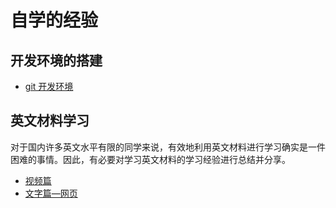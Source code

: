 # 自学的经验

## 开发环境的搭建

- [git 开发环境](./development-environment/git.md)
## 英文材料学习

对于国内许多英文水平有限的同学来说，有效地利用英文材料进行学习确实是一件困难的事情。因此，有必要对学习英文材料的学习经验进行总结并分享。

- [视频篇](./english-easy/video.md)
- [文字篇—网页](./english-easy/word.md)



